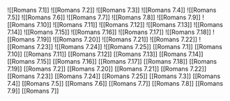 ![[Romans 7.1]]
![[Romans 7.2]]
![[Romans 7.3]]
![[Romans 7.4]]
![[Romans 7.5]]
![[Romans 7.6]]
![[Romans 7.7]]
![[Romans 7.8]]
![[Romans 7.9]]
![[Romans 7.10]]
![[Romans 7.11]]
![[Romans 7.12]]
![[Romans 7.13]]
![[Romans 7.14]]
![[Romans 7.15]]
![[Romans 7.16]]
![[Romans 7.17]]
![[Romans 7.18]]
![[Romans 7.19]]
![[Romans 7.20]]
![[Romans 7.21]]
![[Romans 7.22]]
![[Romans 7.23]]
![[Romans 7.24]]
![[Romans 7.25]]
[[Romans 7.1]]
[[Romans 7.10]]
[[Romans 7.11]]
[[Romans 7.12]]
[[Romans 7.13]]
[[Romans 7.14]]
[[Romans 7.15]]
[[Romans 7.16]]
[[Romans 7.17]]
[[Romans 7.18]]
[[Romans 7.19]]
[[Romans 7.2]]
[[Romans 7.20]]
[[Romans 7.21]]
[[Romans 7.22]]
[[Romans 7.23]]
[[Romans 7.24]]
[[Romans 7.25]]
[[Romans 7.3]]
[[Romans 7.4]]
[[Romans 7.5]]
[[Romans 7.6]]
[[Romans 7.7]]
[[Romans 7.8]]
[[Romans 7.9]]
[[Romans 7]]
